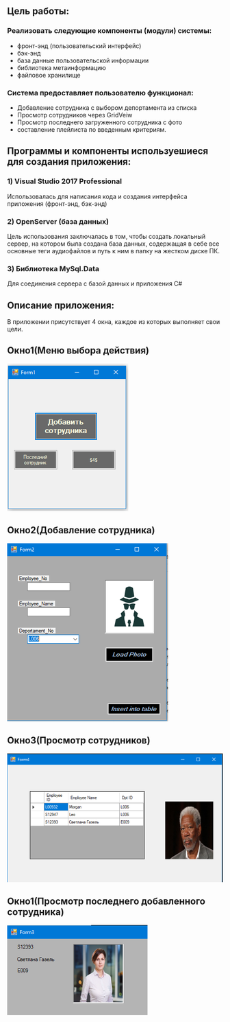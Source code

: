 ## Цель работы:
### Реализовать следующие компоненты (модули) системы:
- фронт-энд (пользовательский интерфейс)
- бэк-энд
- база данные пользовательской информации
- библиотека метаинформацию
- файловое хранилище

### Система предоставляет пользователю функционал:
- Добавление сотрудника с выбором депортамента из списка
- Просмотр сотрудников через GridVeiw
- Просмотр последнего загруженного сотрудника с фото
- составление плейлиста по введенным критериям.





















## Программы и компоненты используешиеся для создания приложения:
### 1)	Visual Studio 2017 Professional
Использовалась для написания кода и создания интерфейса приложения (фронт-энд, бэк-энд)

### 2)	OpenServer (база данных)
Цель использования заключалась в том, чтобы создать локальный сервер, на котором была создана база данных, содержащая в себе все основные теги аудиофайлов и путь к ним в папку на жестком диске ПК.

### 3)	Библиотека MySql.Data
Для соединения сервера с базой данных и приложения C#


## Описание приложения:
В приложении присутствует 4 окна, каждое из которых выполняет свои цели. 
## Окно1(Меню выбора действия)
![](/pictures/Menu.PNG) 
## Окно2(Добавление сотрудника)
![](/pictures/Insert.PNG)
## Окно3(Просмотр сотрудников)
![](/pictures/Grid.PNG)
## Окно1(Просмотр последнего добавленного сотрудника)
![](/pictures/Last.PNG)
